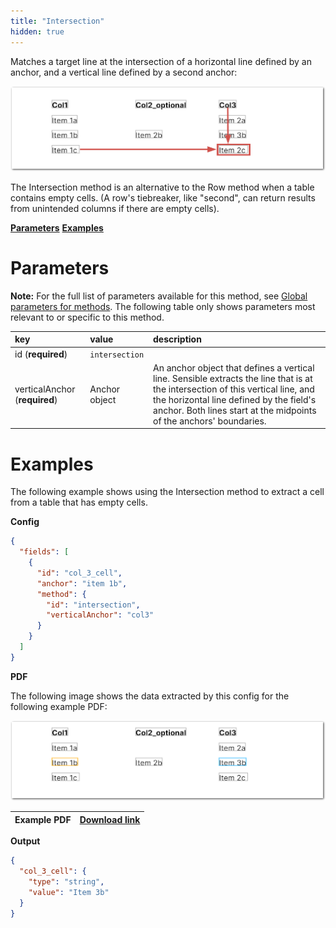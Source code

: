 ```yaml
---
title: "Intersection"
hidden: true
---
```

Matches a target line at the intersection of a horizontal line defined by an anchor, and a vertical line defined by a second anchor:

![](https://raw.githubusercontent.com/sensible-hq/sensible-docs/main/readme-sync/assets/v0/images/final/intersection_example_1.png)

The Intersection method is an alternative to the Row method when a table contains empty cells. (A row's tiebreaker, like "second", can return results from unintended columns if there are empty cells).

[**Parameters**](doc:fixed-table#section-parameters)
[**Examples**](doc:fixed-table#section-examples)

Parameters
=====

**Note:** For the full list of parameters available for this method, see [Global parameters for methods](doc:method#section-global-parameters-for-methods). The following table only shows parameters most relevant to or specific to this method.


| key                           | value          | description                                                  |
| :---------------------------- | :------------- | :----------------------------------------------------------- |
| id (**required**)             | `intersection` |                                                              |
| verticalAnchor (**required**) | Anchor object  | An anchor object that defines a vertical line. Sensible extracts the line that is at the intersection of this vertical line, and the horizontal line defined by the field's anchor. Both lines start at the midpoints of the anchors' boundaries. |

Examples
=====

The following example shows using the Intersection method to extract a cell from a table that has empty cells.

**Config**

```json
{
  "fields": [
    {
      "id": "col_3_cell",
      "anchor": "item 1b",
      "method": {
        "id": "intersection",
        "verticalAnchor": "col3"
      }
    }
  ]
}
```

**PDF**

The following image shows the data extracted by this config for the following example PDF:

![](https://raw.githubusercontent.com/sensible-hq/sensible-docs/main/readme-sync/assets/v0/images/final/intersection_example_2.png)

| Example PDF | [Download link](https://raw.githubusercontent.com/sensible-hq/sensible-docs/main/readme-sync/assets/v0/pdfs/intersection_example.pdf) |
| ----------- | ------------------------------------------------------------ |

**Output**

```json
{
  "col_3_cell": {
    "type": "string",
    "value": "Item 3b"
  }
}
```



